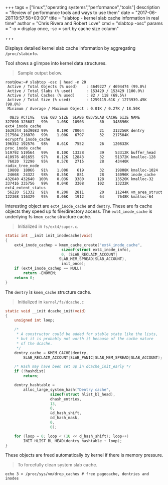 +++
tags = ["linux","operating systems","performance","tools"]
description = "Review of performance tools and ways to use them"
date = "2017-06-28T18:57:58+03:00"
title = "slabtop - kernel slab cache information in real time"
author = "Chris Rivera and Robert Love"
cmd = "slabtop -osc"
params = "-o = display once, -sc = sort by cache size column"

+++

Displays detailed kernel slab cache information by aggregating `/proc/slabinfo`.

Tool shows a glimpse into kernel data structures.


> Sample output below.

```
root@ow:~# slabtop -osc | head -n 20
 Active / Total Objects (% used)    : 4649227 / 4694474 (99.0%)
 Active / Total Slabs (% used)      : 153429 / 153429 (100.0%)
 Active / Total Caches (% used)     : 82 / 118 (69.5%)
 Active / Total Size (% used)       : 1259115.61K / 1273939.45K (98.8%)
 Minimum / Average / Maximum Object : 0.01K / 0.27K / 18.50K

  OBJS ACTIVE   USE OBJ SIZE  SLABS OBJ/SLAB CACHE SIZE NAME
327090 325687   99%    1.05K  10903       30    348896K ext4_inode_cache
1639344 1639083 99%    0.19K  78064       21    312256K dentry
217504 216070   99%    1.00K   6797       32    217504K ecryptfs_inode_cache
196352 192576   98%    0.61K   7552       26    120832K proc_inode_cache
519792 519564   99%    0.10K  13328       39     53312K buffer_head
410976 401655   97%    0.12K  12843       32     51372K kmalloc-128
 76020  72290   95%    0.57K   2715       28     43440K radix_tree_node
 19808  18066   91%    1.00K    619       32     19808K kmalloc-1024
 24668  24322   98%    0.55K    881       28     14096K inode_cache
432640 432640  100%    0.03K   3380      128     13520K kmalloc-32
337416 335756   99%    0.04K   3308      102     13232K ext4_extent_status
 56220  51332   91%    0.20K   2811       20     11244K vm_area_struct
122368 116329   95%    0.06K   1912       64      7648K kmalloc-64
```

Interesting object are `ext4_inode_cache` and `dentry`.
These are fs cache objects they speed up fs file/directory access.
The `ext4_inode_cache` is underlying fs `kmem_cache` structure cache.

> Initialized in `fs/ext4/super.c`.

```c
static int __init init_inodecache(void)
{
	ext4_inode_cachep = kmem_cache_create("ext4_inode_cache",
					     sizeof(struct ext4_inode_info),
					     0, (SLAB_RECLAIM_ACCOUNT|
						SLAB_MEM_SPREAD|SLAB_ACCOUNT),
					     init_once);
	if (ext4_inode_cachep == NULL)
		return -ENOMEM;
	return 0;
}
```

The `dentry` is `kmem_cache` structure cache.

> Initialized in `kernel/fs/dcache.c`

```c
static void __init dcache_init(void)
{
	unsigned int loop;

	/*
	 * A constructor could be added for stable state like the lists,
	 * but it is probably not worth it because of the cache nature
	 * of the dcache.
	 */
	dentry_cache = KMEM_CACHE(dentry,
		SLAB_RECLAIM_ACCOUNT|SLAB_PANIC|SLAB_MEM_SPREAD|SLAB_ACCOUNT);

	/* Hash may have been set up in dcache_init_early */
	if (!hashdist)
		return;

	dentry_hashtable =
		alloc_large_system_hash("Dentry cache",
					sizeof(struct hlist_bl_head),
					dhash_entries,
					13,
					0,
					&d_hash_shift,
					&d_hash_mask,
					0,
					0);

	for (loop = 0; loop < (1U << d_hash_shift); loop++)
		INIT_HLIST_BL_HEAD(dentry_hashtable + loop);
}
```

These objects are freed automatically by kernel if there is memory pressure.


> To forcefully clean system slab cache.

```
echo 3 > /proc/sys/vm/drop_caches # free pagecache, dentries and inodes
```
